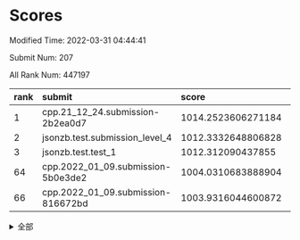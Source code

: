 # Scores

Modified Time: 2022-03-31 04:44:41

Submit Num: 207

All Rank Num: 447197

| rank |               submit               |       score        |       sigma        | pk_num |
| :--- | :--------------------------------- | :----------------- | :----------------- | :----- |
| 1    | cpp.21_12_24.submission-2b2ea0d7   | 1014.2523606271184 | 0.8220012063204578 | 8639   |
| 2    | jsonzb.test.submission_level_4     | 1012.3332648806828 | 0.8357616500623936 | 8644   |
| 3    | jsonzb.test.test_1                 | 1012.312090437855  | 0.7967259338452598 | 8644   |
| 64   | cpp.2022_01_09.submission-5b0e3de2 | 1004.0310683888904 | 0.7240819001114438 | 8642   |
| 66   | cpp.2022_01_09.submission-816672bd | 1003.9316044600872 | 0.7142021304409429 | 8641   |


<details>
<summary>全部</summary>

| rank |                 submit                 |       score        |       sigma        | pk_num |
| :--- | :------------------------------------- | :----------------- | :----------------- | :----- |
| 1    | cpp.21_12_24.submission-2b2ea0d7       | 1014.2523606271184 | 0.8220012063204578 | 8639   |
| 2    | jsonzb.test.submission_level_4         | 1012.3332648806828 | 0.8357616500623936 | 8644   |
| 3    | jsonzb.test.test_1                     | 1012.312090437855  | 0.7967259338452598 | 8644   |
| 4    | gobigger.level_3.submission_level_3_3  | 1011.5437717202024 | 0.7845103321921326 | 8647   |
| 5    | gobigger.level_3.submission_level_3_23 | 1011.4942963804992 | 0.7757928683653145 | 8645   |
| 6    | gobigger.level_3.submission_level_3_19 | 1011.4146960892382 | 0.762411674764571  | 8647   |
| 7    | gobigger.level_3.submission_level_3_11 | 1011.1179463626037 | 0.7743975281114652 | 8644   |
| 8    | gobigger.level_3.submission_level_3_41 | 1011.1085224057045 | 0.7878361645354558 | 8639   |
| 9    | gobigger.level_3.submission_level_3_4  | 1010.9367470185009 | 0.7645657515197678 | 8640   |
| 10   | gobigger.level_3.submission_level_3_27 | 1010.7826710111277 | 0.7611834555793345 | 8639   |
| 11   | gobigger.level_3.submission_level_3_33 | 1010.7804206231087 | 0.7541480680487913 | 8636   |
| 12   | gobigger.level_3.submission_level_3_40 | 1010.7250270884244 | 0.7747512971607832 | 8645   |
| 13   | gobigger.level_3.submission_level_3_15 | 1010.6624750148369 | 0.7613685097563658 | 8644   |
| 14   | gobigger.level_3.submission_level_3_39 | 1010.6485802264004 | 0.7582741904973637 | 8641   |
| 15   | gobigger.level_3.submission_level_3_21 | 1010.520817853187  | 0.7576268774015634 | 8636   |
| 16   | gobigger.level_3.submission_level_3_17 | 1010.5123635173558 | 0.7669305617105783 | 8641   |
| 17   | gobigger.level_3.submission_level_3_48 | 1010.4847500340621 | 0.742493288369288  | 8638   |
| 18   | gobigger.level_3.submission_level_3_29 | 1010.4291025734365 | 0.7604189302220296 | 8640   |
| 19   | gobigger.level_3.submission_level_3_43 | 1010.4274960672361 | 0.7802336847181319 | 8641   |
| 20   | gobigger.level_3.submission_level_3_12 | 1010.4151354571868 | 0.763454373364428  | 8643   |
| 21   | gobigger.level_3.submission_level_3_0  | 1010.3873888798499 | 0.7408841652622287 | 8649   |
| 22   | gobigger.level_3.submission_level_3_26 | 1010.3838550544609 | 0.7596212329709284 | 8643   |
| 23   | gobigger.level_3.submission_level_3_31 | 1010.3596053386642 | 0.78069754139653   | 8643   |
| 24   | gobigger.level_3.submission_level_3_25 | 1010.2895688710427 | 0.7575242739321828 | 8635   |
| 25   | gobigger.level_3.submission_level_3_18 | 1010.2416003870037 | 0.7623866191492524 | 8644   |
| 26   | gobigger.level_3.submission_level_3_5  | 1010.2327648910679 | 0.7642775938787512 | 8642   |
| 27   | gobigger.level_3.submission_level_3_47 | 1010.1086222007166 | 0.7570877348848156 | 8645   |
| 28   | gobigger.level_3.submission_level_3_9  | 1010.0319656594044 | 0.765634280565704  | 8642   |
| 29   | gobigger.level_3.submission_level_3_37 | 1010.0286139640996 | 0.7637122631587641 | 8641   |
| 30   | gobigger.level_3.submission_level_3_46 | 1009.7748375024522 | 0.7625147475674253 | 8645   |
| 31   | gobigger.level_3.submission_level_3_2  | 1009.7678394808411 | 0.7625793525494617 | 8638   |
| 32   | gobigger.level_3.submission_level_3_20 | 1009.6453782411243 | 0.7447103455496884 | 8645   |
| 33   | gobigger.level_3.submission_level_3_30 | 1009.6217608041633 | 0.7541152137984102 | 8642   |
| 34   | gobigger.level_3.submission_level_3_28 | 1009.6084570303751 | 0.764245943369312  | 8639   |
| 35   | gobigger.level_3.submission_level_3_22 | 1009.5415849928478 | 0.7653509818978176 | 8638   |
| 36   | gobigger.level_3.submission_level_3_14 | 1009.5383261760705 | 0.7757944991602501 | 8643   |
| 37   | gobigger.level_3.submission_level_3_49 | 1009.5006825161253 | 0.7499174781240673 | 8636   |
| 38   | gobigger.level_3.submission_level_3_32 | 1009.4481495839793 | 0.7475746830407376 | 8647   |
| 39   | gobigger.level_3.submission_level_3_44 | 1009.2849771513515 | 0.7535738824276358 | 8645   |
| 40   | gobigger.level_3.submission_level_3_6  | 1009.2725397277555 | 0.7542982889547314 | 8641   |
| 41   | gobigger.level_3.submission_level_3_7  | 1009.2657191928259 | 0.7606855554644861 | 8642   |
| 42   | gobigger.level_3.submission_level_3_34 | 1009.1420274943811 | 0.7525685234727804 | 8645   |
| 43   | gobigger.level_3.submission_level_3_45 | 1009.1405618318305 | 0.7650062787666736 | 8641   |
| 44   | gobigger.level_3.submission_level_3_10 | 1009.1264834068926 | 0.7452463431515769 | 8641   |
| 45   | gobigger.level_3.submission_level_3_35 | 1009.0905183360356 | 0.7484603165555548 | 8634   |
| 46   | gobigger.level_3.submission_level_3_38 | 1009.0702438255033 | 0.7511116444881404 | 8637   |
| 47   | gobigger.level_3.submission_level_3_13 | 1009.0560533296892 | 0.7640352103494567 | 8644   |
| 48   | gobigger.level_3.submission_level_3_24 | 1008.9069433964706 | 0.7474064571710894 | 8640   |
| 49   | gobigger.level_3.submission_level_3_16 | 1008.9032345448842 | 0.7386344473836305 | 8642   |
| 50   | gobigger.level_3.submission_level_3_36 | 1008.6832940498767 | 0.7452601332573101 | 8640   |
| 51   | gobigger.level_3.submission_level_3_8  | 1008.6687740267033 | 0.7428670521626288 | 8635   |
| 52   | gobigger.level_3.submission_level_3_1  | 1008.4659872354564 | 0.7583076799413132 | 8642   |
| 53   | gobigger.level_3.submission_level_3_42 | 1008.4602415345842 | 0.7473131104129747 | 8636   |
| 54   | gobigger.level_1.submission_level_1_41 | 1004.6840581052923 | 0.7278502162098374 | 8647   |
| 55   | gobigger.level_1.submission_level_1_43 | 1004.4006044119163 | 0.7144233701317746 | 8645   |
| 56   | gobigger.level_1.submission_level_1_36 | 1004.3530025687353 | 0.7095774031949196 | 8647   |
| 57   | gobigger.level_1.submission_level_1_39 | 1004.3393965335733 | 0.7239463974863546 | 8641   |
| 58   | gobigger.level_1.submission_level_1_20 | 1004.2921944942211 | 0.7095223402270403 | 8641   |
| 59   | gobigger.level_1.submission_level_1_0  | 1004.20731803511   | 0.7125287028684064 | 8641   |
| 60   | gobigger.level_1.submission_level_1_42 | 1004.1452886665679 | 0.7267710258319569 | 8642   |
| 61   | gobigger.level_1.submission_level_1_37 | 1004.094198154709  | 0.7116616214715102 | 8645   |
| 62   | gobigger.level_1.submission_level_1_30 | 1004.0444535178902 | 0.7256583177133311 | 8643   |
| 63   | gobigger.level_1.submission_level_1_7  | 1004.0431591307063 | 0.730801804303461  | 8639   |
| 64   | cpp.2022_01_09.submission-5b0e3de2     | 1004.0310683888904 | 0.7240819001114438 | 8642   |
| 65   | gobigger.level_1.submission_level_1_27 | 1003.9762992690239 | 0.7170378109481486 | 8636   |
| 66   | cpp.2022_01_09.submission-816672bd     | 1003.9316044600872 | 0.7142021304409429 | 8641   |
| 67   | gobigger.level_1.submission_level_1_5  | 1003.8912239183949 | 0.7272457248016414 | 8641   |
| 68   | gobigger.level_1.submission_level_1_31 | 1003.8886658923477 | 0.7168413626043817 | 8644   |
| 69   | gobigger.level_1.submission_level_1_15 | 1003.8743937655595 | 0.7260237563017045 | 8642   |
| 70   | gobigger.level_1.submission_level_1_19 | 1003.7516979479029 | 0.711283095919707  | 8638   |
| 71   | gobigger.level_1.submission_level_1_48 | 1003.7094361116749 | 0.720907647773561  | 8640   |
| 72   | gobigger.level_1.submission_level_1_9  | 1003.6839391023368 | 0.7207467590902217 | 8640   |
| 73   | gobigger.level_1.submission_level_1_33 | 1003.5912659338136 | 0.7238086051629836 | 8642   |
| 74   | gobigger.level_1.submission_level_1_14 | 1003.5853991988133 | 0.7227307713867137 | 8642   |
| 75   | gobigger.level_1.submission_level_1_12 | 1003.5743126103456 | 0.7222714871141834 | 8640   |
| 76   | gobigger.level_1.submission_level_1_44 | 1003.4989507181266 | 0.717069127030768  | 8639   |
| 77   | gobigger.level_1.submission_level_1_4  | 1003.4883725153371 | 0.7145385837397423 | 8641   |
| 78   | gobigger.level_1.submission_level_1_47 | 1003.4398026046948 | 0.7160674748551582 | 8639   |
| 79   | gobigger.level_1.submission_level_1_16 | 1003.4107968562408 | 0.7073633481577173 | 8639   |
| 80   | gobigger.level_1.submission_level_1_40 | 1003.3597337214106 | 0.7251272831090021 | 8638   |
| 81   | gobigger.level_1.submission_level_1_11 | 1003.3327803967586 | 0.720564560653381  | 8638   |
| 82   | gobigger.level_1.submission_level_1_26 | 1003.3277813444146 | 0.7077320026149491 | 8645   |
| 83   | gobigger.level_1.submission_level_1_18 | 1003.257739066296  | 0.7091499513664392 | 8647   |
| 84   | gobigger.level_1.submission_level_1_17 | 1003.2168980310763 | 0.7266546637350736 | 8644   |
| 85   | gobigger.level_1.submission_level_1_13 | 1003.1915558867549 | 0.7053934278774971 | 8644   |
| 86   | gobigger.level_1.submission_level_1_10 | 1003.1661438971333 | 0.7173604526141935 | 8644   |
| 87   | gobigger.level_1.submission_level_1_32 | 1003.1575273838071 | 0.7146103121290182 | 8639   |
| 88   | gobigger.level_1.submission_level_1_49 | 1003.134987557234  | 0.7157042125448276 | 8646   |
| 89   | gobigger.level_1.submission_level_1_1  | 1003.1108538864665 | 0.719749392810774  | 8642   |
| 90   | gobigger.level_1.submission_level_1_29 | 1003.0535245810551 | 0.7278595531526817 | 8641   |
| 91   | gobigger.level_1.submission_level_1_35 | 1002.9658820214853 | 0.7084132264025952 | 8643   |
| 92   | gobigger.level_1.submission_level_1_23 | 1002.94981309618   | 0.7217429013422946 | 8636   |
| 93   | gobigger.level_1.submission_level_1_22 | 1002.9117897388203 | 0.7146506897083846 | 8642   |
| 94   | gobigger.level_1.submission_level_1_8  | 1002.8823759665779 | 0.708907962438131  | 8641   |
| 95   | gobigger.level_1.submission_level_1_28 | 1002.8257107306226 | 0.7128336277102084 | 8645   |
| 96   | gobigger.level_1.submission_level_1_46 | 1002.8012356280957 | 0.7239627611910624 | 8639   |
| 97   | gobigger.level_1.submission_level_1_21 | 1002.7910435070918 | 0.709038838555952  | 8641   |
| 98   | gobigger.level_1.submission_level_1_2  | 1002.7710929358975 | 0.71232839065461   | 8639   |
| 99   | gobigger.level_1.submission_level_1_38 | 1002.6657966947404 | 0.7119717351773355 | 8636   |
| 100  | gobigger.level_1.submission_level_1_24 | 1002.5797368262755 | 0.7132804053974732 | 8645   |
| 101  | gobigger.level_1.submission_level_1_25 | 1002.5364035373409 | 0.7040578530728446 | 8641   |
| 102  | gobigger.level_1.submission_level_1_3  | 1002.3837024500011 | 0.7182900197700215 | 8641   |
| 103  | gobigger.level_1.submission_level_1_34 | 1002.1971438929876 | 0.7159665700338999 | 8636   |
| 104  | gobigger.level_1.submission_level_1_6  | 1002.0395515793325 | 0.7126446242659699 | 8644   |
| 105  | gobigger.level_1.submission_level_1_45 | 1001.1911497627431 | 0.718235926998084  | 8640   |
| 106  | gobigger.random.submission_random_3    | 998.3877188370396  | 0.7080745566621585 | 8645   |
| 107  | gobigger.random.submission_random_18   | 997.187523835466   | 0.7104206312600633 | 8644   |
| 108  | gobigger.random.submission_random_12   | 997.1036790257243  | 0.7044922201766696 | 8640   |
| 109  | gobigger.random.submission_random_47   | 996.9340806113356  | 0.7164401931098772 | 8648   |
| 110  | gobigger.random.submission_random_42   | 996.8820778421782  | 0.704499262999006  | 8650   |
| 111  | gobigger.random.submission_random_1    | 996.8554479653525  | 0.7288983598990821 | 8639   |
| 112  | gobigger.random.submission_random_49   | 996.7331291952025  | 0.7033840745063876 | 8636   |
| 113  | gobigger.random.submission_random_4    | 996.7033919571064  | 0.718975840698929  | 8637   |
| 114  | gobigger.random.submission_random_34   | 996.5963068209577  | 0.7017636500030031 | 8641   |
| 115  | gobigger.random.submission_random_39   | 996.507448796987   | 0.723301026563573  | 8642   |
| 116  | gobigger.random.submission_random_44   | 996.4420604793158  | 0.7259119774538078 | 8641   |
| 117  | gobigger.random.submission_random_30   | 996.4173406407591  | 0.7251922521512035 | 8639   |
| 118  | gobigger.random.submission_random_22   | 996.4016399938217  | 0.7087953932922865 | 8642   |
| 119  | gobigger.random.submission_random_41   | 996.3790435470387  | 0.7011563391402748 | 8642   |
| 120  | gobigger.random.submission_random_32   | 996.2553832204699  | 0.7034687879035674 | 8645   |
| 121  | gobigger.random.submission_random_20   | 996.2544358943791  | 0.703020563205891  | 8647   |
| 122  | gobigger.random.submission_random_2    | 996.2194439076845  | 0.7081214413324447 | 8642   |
| 123  | gobigger.random.submission_random_48   | 996.2187285078478  | 0.7124945963157776 | 8644   |
| 124  | gobigger.random.submission_random_29   | 996.1698994813387  | 0.6907491683803204 | 8641   |
| 125  | gobigger.random.submission_random_10   | 996.1445031331361  | 0.707529457328872  | 8644   |
| 126  | gobigger.random.submission_random_9    | 996.1440889060754  | 0.7104710187500811 | 8647   |
| 127  | gobigger.random.submission_random_45   | 996.1401524785265  | 0.7028773618429826 | 8643   |
| 128  | gobigger.random.submission_random_14   | 996.135002208436   | 0.7030747087821368 | 8638   |
| 129  | gobigger.random.submission_random_37   | 996.1274384797167  | 0.7129759146544111 | 8645   |
| 130  | gobigger.random.submission_random_40   | 996.1117022920646  | 0.7166509397589953 | 8638   |
| 131  | gobigger.random.submission_random_15   | 996.0664966848547  | 0.7194661120366554 | 8642   |
| 132  | gobigger.random.submission_random_35   | 996.0126362579201  | 0.7169986783162307 | 8644   |
| 133  | gobigger.random.submission_random_7    | 996.009029368116   | 0.706966469515841  | 8643   |
| 134  | gobigger.random.submission_random_23   | 995.9576066229838  | 0.7187264502467574 | 8644   |
| 135  | gobigger.random.submission_random_13   | 995.8814034540585  | 0.6971194482724393 | 8642   |
| 136  | gobigger.random.submission_random_25   | 995.7544401883462  | 0.7129403163901189 | 8638   |
| 137  | gobigger.random.submission_random_28   | 995.7533532759837  | 0.7055071968767327 | 8642   |
| 138  | gobigger.random.submission_random_46   | 995.7516770390462  | 0.7093828667618579 | 8638   |
| 139  | gobigger.random.submission_random_38   | 995.7198766296448  | 0.7185716488871958 | 8644   |
| 140  | gobigger.random.submission_random_31   | 995.6775585316298  | 0.7033957880528571 | 8641   |
| 141  | gobigger.random.submission_random_43   | 995.6561555517769  | 0.7108052711203775 | 8632   |
| 142  | gobigger.random.submission_random_5    | 995.6381166021736  | 0.727711220317798  | 8646   |
| 143  | gobigger.random.submission_random_16   | 995.5518390461369  | 0.7089396739646744 | 8646   |
| 144  | gobigger.random.submission_random_11   | 995.3999370414411  | 0.7193508924605616 | 8644   |
| 145  | gobigger.random.submission_random_8    | 995.3977311992273  | 0.7370912281121491 | 8640   |
| 146  | gobigger.random.submission_random_6    | 995.3967672102731  | 0.7213076927854651 | 8646   |
| 147  | gobigger.random.submission_random_0    | 995.3679974849939  | 0.7123203028362819 | 8638   |
| 148  | gobigger.random.submission_random_21   | 995.3119115388662  | 0.6996273457246651 | 8636   |
| 149  | gobigger.random.submission_random_33   | 995.2978573449138  | 0.7070475354773084 | 8643   |
| 150  | gobigger.random.submission_random_24   | 995.268147560311   | 0.7157827930546071 | 8638   |
| 151  | gobigger.random.submission_random_26   | 995.2320017479211  | 0.7125816602629061 | 8645   |
| 152  | gobigger.random.submission_random_19   | 995.1848346315201  | 0.7040735248148674 | 8642   |
| 153  | gobigger.random.submission_random_27   | 995.1301023901589  | 0.7044650700283922 | 8642   |
| 154  | gobigger.random.submission_random_36   | 994.7718923697963  | 0.7118094413430784 | 8640   |
| 155  | gobigger.random.submission_random_17   | 994.7137860324679  | 0.7202709060460363 | 8639   |
| 156  | gobigger.level_2.submission_level_2_24 | 993.6968268908331  | 0.7287122706469015 | 8641   |
| 157  | gobigger.level_2.submission_level_2_1  | 993.65742440634    | 0.7308487245472293 | 8645   |
| 158  | gobigger.level_2.submission_level_2_47 | 993.6286074755237  | 0.718619600548775  | 8645   |
| 159  | gobigger.level_2.submission_level_2_39 | 993.5564585772621  | 0.7436865481473888 | 8642   |
| 160  | gobigger.level_2.submission_level_2_30 | 993.5143808510492  | 0.7420044971800552 | 8646   |
| 161  | gobigger.level_2.submission_level_2_20 | 993.3818587963079  | 0.7530257975601017 | 8643   |
| 162  | gobigger.level_2.submission_level_2_14 | 993.3586911878706  | 0.7272541825288635 | 8639   |
| 163  | gobigger.level_2.submission_level_2_6  | 993.3410996896994  | 0.7291165477588107 | 8642   |
| 164  | gobigger.level_2.submission_level_2_18 | 993.3286066949374  | 0.7450569639117605 | 8642   |
| 165  | gobigger.level_2.submission_level_2_19 | 993.1671183791025  | 0.742581898078159  | 8640   |
| 166  | gobigger.level_2.submission_level_2_4  | 993.1061485899783  | 0.7373759974072241 | 8640   |
| 167  | gobigger.level_2.submission_level_2_40 | 993.0245901557485  | 0.7380842690378813 | 8645   |
| 168  | gobigger.level_2.submission_level_2_42 | 992.8338212428807  | 0.7487042251714979 | 8640   |
| 169  | gobigger.level_2.submission_level_2_12 | 992.7110343489162  | 0.7454541541834793 | 8631   |
| 170  | gobigger.level_2.submission_level_2_23 | 992.6962942842392  | 0.7379539372720114 | 8637   |
| 171  | gobigger.level_2.submission_level_2_21 | 992.6693201647508  | 0.7337500011607323 | 8645   |
| 172  | gobigger.level_2.submission_level_2_22 | 992.3766596657144  | 0.7479640837398444 | 8639   |
| 173  | gobigger.level_2.submission_level_2_29 | 992.330006973497   | 0.7367630160650129 | 8643   |
| 174  | gobigger.level_2.submission_level_2_34 | 992.2231638335371  | 0.7369123171537744 | 8638   |
| 175  | gobigger.level_2.submission_level_2_44 | 992.1595682218149  | 0.7434703854769096 | 8638   |
| 176  | gobigger.level_2.submission_level_2_37 | 992.1411957864613  | 0.7364016098203154 | 8640   |
| 177  | gobigger.level_2.submission_level_2_28 | 992.137176671536   | 0.7474802701924042 | 8639   |
| 178  | gobigger.level_2.submission_level_2_31 | 992.1173413708336  | 0.7528844588084527 | 8641   |
| 179  | gobigger.level_2.submission_level_2_33 | 992.0726575748159  | 0.7498896670574237 | 8642   |
| 180  | gobigger.level_2.submission_level_2_35 | 992.0228691287075  | 0.7653820353619682 | 8644   |
| 181  | gobigger.level_2.submission_level_2_13 | 991.8076252954854  | 0.7609085208250295 | 8642   |
| 182  | gobigger.level_2.submission_level_2_43 | 991.8059156337551  | 0.7583111996703463 | 8641   |
| 183  | gobigger.level_2.submission_level_2_45 | 991.8042193082073  | 0.7446386185752236 | 8644   |
| 184  | gobigger.level_2.submission_level_2_9  | 991.785419365614   | 0.744787825649999  | 8639   |
| 185  | gobigger.level_2.submission_level_2_46 | 991.7394301505923  | 0.7483324705897917 | 8647   |
| 186  | gobigger.level_2.submission_level_2_11 | 991.7151977374868  | 0.7653103546055935 | 8642   |
| 187  | gobigger.level_2.submission_level_2_48 | 991.6444121639203  | 0.7479938251426596 | 8644   |
| 188  | gobigger.level_2.submission_level_2_38 | 991.6315639229971  | 0.7422851521540749 | 8645   |
| 189  | gobigger.level_2.submission_level_2_32 | 991.5756301533419  | 0.7734982298458499 | 8640   |
| 190  | gobigger.level_2.submission_level_2_3  | 991.5607831296688  | 0.7442907031064884 | 8645   |
| 191  | gobigger.level_2.submission_level_2_36 | 991.5596397645305  | 0.7626526206510195 | 8642   |
| 192  | gobigger.level_2.submission_level_2_0  | 991.4993153519133  | 0.7402375398295276 | 8638   |
| 193  | gobigger.level_2.submission_level_2_5  | 991.4914734061628  | 0.7580394632256939 | 8644   |
| 194  | gobigger.level_2.submission_level_2_7  | 991.4694470431136  | 0.7637934425474687 | 8638   |
| 195  | gobigger.level_2.submission_level_2_2  | 991.4237613671742  | 0.7655557431645753 | 8636   |
| 196  | gobigger.level_2.submission_level_2_25 | 991.420377376374   | 0.737294106226895  | 8644   |
| 197  | gobigger.level_2.submission_level_2_41 | 991.4008923665117  | 0.7496231939487621 | 8648   |
| 198  | gobigger.level_2.submission_level_2_15 | 991.3415917755974  | 0.7649198374541748 | 8643   |
| 199  | gobigger.level_2.submission_level_2_8  | 991.1351116999888  | 0.7521525849760821 | 8645   |
| 200  | gobigger.level_2.submission_level_2_49 | 991.0435770696721  | 0.7545315285244345 | 8638   |
| 201  | gobigger.level_2.submission_level_2_10 | 991.0245379566685  | 0.7582447526566352 | 8636   |
| 202  | gobigger.level_2.submission_level_2_16 | 991.0170161754547  | 0.7504057804977211 | 8634   |
| 203  | gobigger.level_2.submission_level_2_17 | 990.9760402328461  | 0.7491518049023157 | 8639   |
| 204  | gobigger.level_2.submission_level_2_26 | 990.4912615657668  | 0.7761859601562483 | 8645   |
| 205  | gobigger.level_2.submission_level_2_27 | 990.4219452294964  | 0.7716876058783684 | 8641   |
| 206  | gobigger.none.submission_none_0        | 979.240061916707   | 1.2661328325744505 | 8640   |
| 207  | gobigger.none.submission_none_1        | 976.2250578990815  | 1.4597066841118822 | 8640   |

</details>